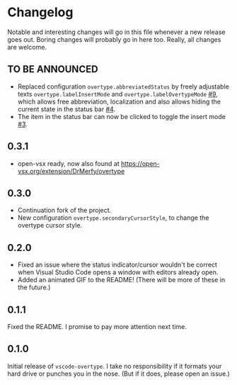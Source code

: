 # Changelog

Notable and interesting changes will go in this file whenever a new release goes out. Boring changes will probably go in here too. Really, all changes are welcome.

## TO BE ANNOUNCED

- Replaced configuration `overtype.abbreviatedStatus` by freely adjustable texts `overtype.labelInsertMode` and `overtype.labelOvertypeMode` [#9](https://github.com/DrMerfy/vscode-overtype/issues/9),
  which allows free abbreviation, localization and also allows hiding the current state in the status bar [#4](https://github.com/DrMerfy/vscode-overtype/issues/4).
- The item in the status bar can now be clicked to toggle the insert mode [#3](https://github.com/DrMerfy/vscode-overtype/issues/3).

## 0.3.1

- open-vsx ready, now also found at https://open-vsx.org/extension/DrMerfy/overtype

## 0.3.0

- Continuation fork of the project.
- New configuration `overtype.secondaryCursorStyle`, to change the overtype cursor style.

## 0.2.0

- Fixed an issue where the status indicator/cursor wouldn't be correct when Visual Studio Code opens a window with editors already open.
- Added an animated GIF to the README! (There will be more of these in the future.)

## 0.1.1

Fixed the README. I promise to pay more attention next time.

## 0.1.0

Initial release of `vscode-overtype`. I take no responsibility if it formats your hard drive or punches you in the nose. (But if it does, please open an issue.)
